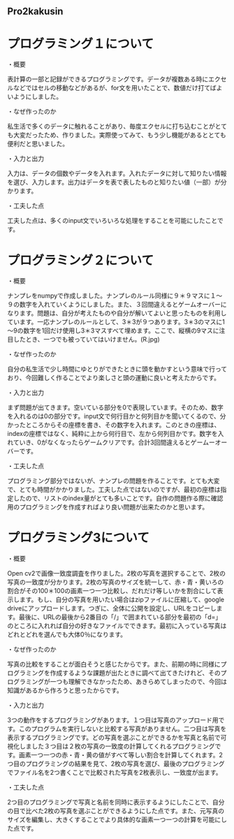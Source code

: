 ## Pro2kakusin

# プログラミング１について

・概要

表計算の一部と記録ができるプログラミングです。データが複数ある時にエクセルなどではセルの移動などがあるが、for文を用いたことで、数値だけ打てばよいようにしました。

・なぜ作ったのか

私生活で多くのデータに触れることがあり、毎度エクセルに打ち込むことがとても大変だったため、作りました。実際使ってみて、もう少し機能があるととても便利だと思いました。

・入力と出力

入力は、データの個数やデータを入れます。入れたデータに対して知りたい情報を選び、入力します。出力はデータを表で表したものと知りたい値（一部）が分かります。

・工夫した点

工夫した点は、多くのinput文でいろいろな処理をすることを可能にしたことです。



# プログラミング２について

・概要

ナンプレをnumpyで作成しました。ナンプレのルール同様に９＊９マスに１～９の数字を入れていくようにしました。また、３回間違えるとゲームオーバーになります。問題は、自分が考えたものや自分が解いてよいと思ったものを利用しています。一応ナンプレのルールとして、3＊3が９つあります。3＊3のマスに1～9の数字を1回だけ使用し3＊3マスすべて埋めます。ここで、縦横の9マスに注目したとき、一つでも被っていてはいけません。(R.jpg)

・なぜ作ったのか

自分の私生活で少し時間にゆとりができたときに頭を動かすという意味で行っており、今回難しく作ることでより楽しさと頭の運動に良いと考えたからです。

・入力と出力

まず問題が出てきます。空いている部分を0で表現しています。そのため、数字を入れるのは0の部分です。input文で何行目かと何列目かを聞いてくるので、分かったところからその座標を書き、その数字を入れます。このときの座標は、indexの座標ではなく、純粋に上から何行目で、左から何列目かです。数字を入れていき、0がなくなったらゲームクリアです。合計3回間違えるとゲームーオーバーです。

・工夫した点

プログラミング部分ではないが、ナンプレの問題を作ることです。とても大変で、とても時間がかかりました。工夫した点ではないのですが、最初の座標は指定したので、リストのindex量がとても多いことです。自作の問題作る際に確認用のプログラミングを作成すればより良い問題が出来たのかと思います。


# プログラミング3について

・概要

Open cv2で画像一致度調査を作りました。2枚の写真を選択することで、2枚の写真の一致度が分かります。2枚の写真のサイズを統一して、赤・青・黄いろの割合がその100＊100の画素一つ一つ比較し、だれだけ等しいかを割合にして表示します。もし、自分の写真を用いたい場合はzipファイルに圧縮して、google driveにアップロードします。つぎに、全体に公開を設定し、URLをコピーします。最後に、URLの最後から2番目の「/」で囲まれている部分を最初の「d=」のところに入れれば自分の好きなファイルでできます。最初に入っている写真はどれとどれを選んでも大体0％になります。

・なぜ作ったのか

写真の比較をすることが面白そうと感じたからです。また、前期の時に同様にプログラミングを作成するような課題が出たときに調べて出てきたけれど、そのプログラミングが一つも理解できなかったため、あきらめてしまったので、今回は知識があるから作ろうと思ったからです。

・入力と出力

3つの動作をするプログラミングがあります。１つ目は写真のアップロード用です。このプログラムを実行しないと比較する写真がありません。二つ目は写真を表示するプログラミングです。どの写真を選ぶことができるかを写真と名前で可視化しました３つ目は２枚の写真の一致度の計算してくれるプログラミングです。画素一つ一つの赤・青・黄の値がすべて等しい割合を計算してくれます。2つ目のプログラミングの結果を見て、2枚の写真を選び、最後のプログラミングでファイル名を2つ書くことで比較された写真を2枚表示し、一致度が出ます。

・工夫した点

2つ目のプログラミングで写真と名前を同時に表示するようにしたことで、自分の目で比べた2枚の写真を選ぶことができるようにした点です。また、元写真のサイズを編集し、大きくすることでより具体的な画素一つ一つの計算を可能にした点です。
